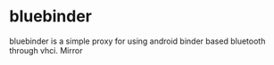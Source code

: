 # bluebinder
bluebinder is a simple proxy for using android binder based bluetooth through vhci.
Mirror
